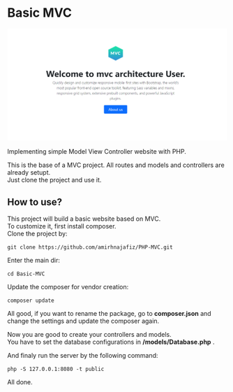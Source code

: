 # Basic MVC

<p align="center">
    <img src="/public/assets/demo.png" width="700" />
</p>

Implementing simple Model View Controller website with PHP.

This is the base of a MVC project. All routes and models and controllers are already setupt.<br />
Just clone the project and use it.

## How to use?
This project will build a basic website based on MVC.<br />
To customize it, first install composer. <br />
Clone the project by:
```shell
git clone https://github.com/amirhnajafiz/PHP-MVC.git
```

Enter the main dir:
```shell
cd Basic-MVC
```

Update the composer for vendor creation:
```shell 
composer update
```

All good, if you want to rename the package, go to <b>composer.json</b> and change the settings and update
the composer again.

Now you are good to create your controllers and models.<br />
You have to set the database configurations in <b>/models/Database.php</b> .<br />

And finaly run the server by the following command:
```shell
php -S 127.0.0.1:8080 -t public
```

All done.

